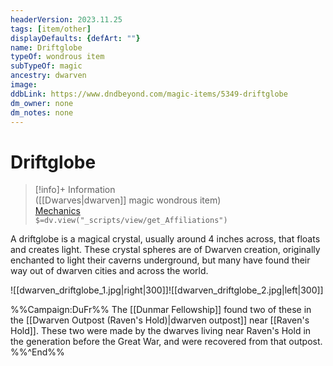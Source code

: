 ```yaml
---
headerVersion: 2023.11.25
tags: [item/other]
displayDefaults: {defArt: ""}
name: Driftglobe
typeOf: wondrous item
subTypeOf: magic
ancestry: dwarven
image: 
ddbLink: https://www.dndbeyond.com/magic-items/5349-driftglobe
dm_owner: none
dm_notes: none
---
```

# Driftglobe
>[!info]+ Information  
> ([[Dwarves|dwarven]] magic wondrous item)  
> [Mechanics](https://www.dndbeyond.com/magic-items/5349-driftglobe)  
> `$=dv.view("_scripts/view/get_Affiliations")`

A driftglobe is a magical crystal, usually around 4 inches across, that floats and creates light. These crystal spheres are of Dwarven creation, originally enchanted to light their caverns underground, but many have found their way out of dwarven cities and across the world. 

![[dwarven_driftglobe_1.jpg|right|300]]![[dwarven_driftglobe_2.jpg|left|300]]


%%Campaign:DuFr%%
The [[Dunmar Fellowship]] found two of these in the [[Dwarven Outpost (Raven's Hold)|dwarven outpost]] near [[Raven's Hold]]. These two were made by the dwarves living near Raven's Hold in the generation before the Great War, and were recovered from that outpost.
%%^End%%